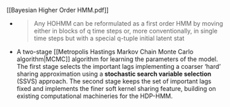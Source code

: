
[[Bayesian Higher Order HMM.pdf]]
- > Any HOHMM can be reformulated as a first order HMM by moving either in blocks of q time steps or, more conventionally, in single time steps but with a special q-tuple initial latent stat
- A two-stage [[Metropolis Hastings Markov Chain Monte Carlo algorithm|MCMC]] algorithm for learning the parameters of the model. The first stage selects the important lags implementing a coarser ‘hard’ sharing approximation using a **stochastic search variable selection** (SSVS) approach. The second stage keeps the set of important lags fixed and implements the finer soft kernel sharing feature, building on existing computational machineries for the HDP-HMM.
